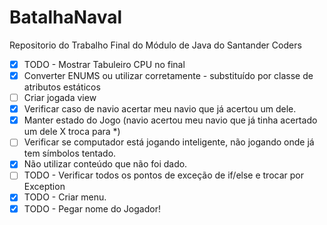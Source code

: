 # BatalhaNaval
Repositorio do Trabalho Final do Módulo de Java do Santander Coders

- [x] TODO - Mostrar Tabuleiro CPU no final
- [x] Converter ENUMS ou utilizar corretamente - substituído por classe de atributos estáticos
- [ ] Criar jogada view
- [x] Verificar caso de navio acertar meu navio que já acertou um dele.
- [x] Manter estado do Jogo (navio acertou meu navio que já tinha acertado um dele X troca para *)
- [ ] Verificar se computador está jogando inteligente, não jogando onde já tem símbolos tentado.
- [x] Não utilizar conteúdo que não foi dado.
- [ ] TODO - Verificar todos os pontos de exceção de if/else e trocar por Exception
- [x] TODO - Criar menu.
- [x] TODO - Pegar nome do Jogador!
